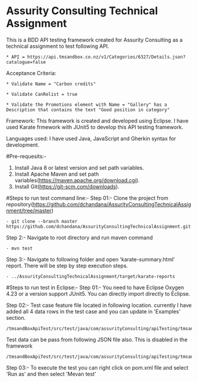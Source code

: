 # Assurity Consulting Technical Assignment
This is a BDD API testing framework created for Assurity Consulting as a technical assignment to test following API. 


	* API = https://api.tmsandbox.co.nz/v1/Categories/6327/Details.json?catalogue=false

Acceptance Criteria:

	* Validate Name = "Carbon credits"
	
	* Validate CanRelist = true
	
	* Validate the Promotions element with Name = "Gallery" has a Description that contains the text "Good position in category"
																																	

Framework:
This framework is created and developed using Eclipse. I have used Karate frmework with JUnit5 to develop this API testing framework. 

Languages used:
I have used Java, JavaScript and Gherkin syntax for development. 

#Pre-requesits:-
1. Install Java 8 or latest version and set path variables.
2. Install Apache Maven and set path variables(https://maven.apache.org/download.cgi).
3. Install Git(https://git-scm.com/downloads).

#Steps to run test command line:-
Step 01:- Clone the project from repository(https://github.com/dchandana/AssurityConsultingTechnicalAssignment/tree/master)

	- git clone --branch master https://github.com/dchandana/AssurityConsultingTechnicalAssignment.git
	
Step 2:- Navigate to root directory and run maven command

	- mvn test  
	
Step 3:- Navigate to following folder and open 'karate-summary.html' report. There will be step by step execution steps.

	- ../AssurityConsultingTechnicalAssignment/target/karate-reports
	
	
#Steps to run test in Eclipse:-
Step 01:- You need to have Eclipse Oxygen 4.23 or a version support JUnit5. You can directly import directly to Eclipse.

Step 02:- Test case feature file located in following location. currently I have added all 4 data rows in the test case and you can update in 'Examples' section.

	/tmsandBoxApiTest/src/test/java/com/assurityConsulting/apiTesting/tmsandBoxApiTest/feature/categoriesTest.feature
	
Test data can be pass from following JSON file also. This is disabled in the framework

	/tmsandBoxApiTest/src/test/java/com/assurityConsulting/apiTesting/tmsandBoxApiTest/Data/categoriesData.json

Step 03:- To execute the test you can right click on pom.xml file and select 'Run as' and then select 'Mevan test'



